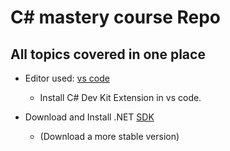 # C# mastery course Repo

## All topics covered in one place

- Editor used: [vs code](https://code.visualstudio.com/download)
    - Install C# Dev Kit Extension in vs code.

- Download and Install .NET [SDK](https://dotnet.microsoft.com/en-us/download)
    -   (Download a more stable version)
